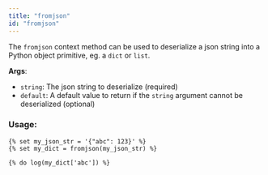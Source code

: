 ```yaml
---
title: "fromjson"
id: "fromjson"
---
```


The `fromjson` context method can be used to deserialize a json string into a Python object primitive, eg. a `dict` or `list`.

__Args__:
 * `string`: The json string to deserialize (required)
 * `default`: A default value to return if the `string` argument cannot be deserialized (optional)

### Usage:
```
{% set my_json_str = '{"abc": 123}' %}
{% set my_dict = fromjson(my_json_str) %}

{% do log(my_dict['abc']) %}
```
